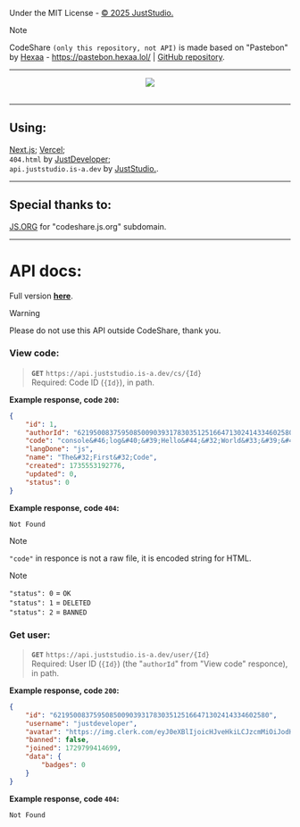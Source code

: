 Under the MIT License - <a href="https://github.com/JustStudio7/CodeShare/blob/main/LICENSE">© 2025 JustStudio.</a><br>
> [!NOTE]
> CodeShare `(only this repository, not API)` is made based on "Pastebon" by [Hexaa](https://github.com/hexaaagon) - https://pastebon.hexaa.lol/ | [GitHub repository](https://github.com/hexaaagon/pastebon).<br>

-------------

<a href="https://codeshare.js.org/">
        <div align="center">
                <picture>
                        <source media="(prefers-color-scheme: dark)" srcset="https://socialify.git.ci/JustStudio7/CodeShare/image?custom_description=https%3A%2F%2Fcodeshare.js.org%2F&description=1&font=Jost&forks=1&issues=1&language=1&logo=https%3A%2F%2Fimg.juststudio.is-a.dev%2Fcs%2Flogo.png&name=1&pattern=Transparent&stargazers=1&theme=Auto">
                        <img src="https://socialify.git.ci/JustStudio7/CodeShare/image?custom_description=https%3A%2F%2Fcodeshare.js.org%2F&description=1&font=Jost&forks=1&issues=1&language=1&logo=https%3A%2F%2Fimg.juststudio.is-a.dev%2Fcs%2Flogo.png&name=1&pattern=Transparent&stargazers=1&theme=Auto">
                </picture>
                <br/>
                <br/>
        </div>
</a>

-------------
## Using:
[Next.js](https://nextjs.org/); [Vercel](https://vercel.com/);<br>
`404.html` by <a href="https://justdeveloper.is-a.dev/">JustDeveloper</a>;<br/>
`api.juststudio.is-a.dev` by <a href="https://juststudio.is-a.dev/" title="JustStudio. - a System Development Studio">JustStudio.</a>.

-------------
## Special thanks to:
<a href="https://js.org/" title="JS.ORG - the JavaScript organization">JS.ORG</a> for "codeshare.js.org" subdomain.

-------------
# API docs:
Full version <a href="https://codeshare.js.org/docs/api-route" title="Docs - API Routes | CodeShare">**here**</a>.

> [!WARNING]
> Please do not use this API outside CodeShare, thank you.

### View code:
> **`GET`** `https://api.juststudio.is-a.dev/cs/{Id}`<br>
> Required: Code ID (`{Id}`), in path.<br>

**Example response, code `200`:**
```json
{
    "id": 1,
    "authorId": "621950083759508500903931783035125166471302414334602580",
    "code": "console&#46;log&#40;&#39;Hello&#44;&#32;World&#33;&#39;&#41;",
    "langDone": "js",
    "name": "The&#32;First&#32;Code",
    "created": 1735553192776,
    "updated": 0,
    "status": 0
}
```
**Example response, code `404`:**
```
Not Found
```
> [!NOTE]
> `"code"` in responce is not a raw file, it is encoded string for HTML.

> [!NOTE]
> `"status": 0` = `OK`<br>
> `"status": 1` = `DELETED`<br>
> `"status": 2` = `BANNED`

### Get user:
> **`GET`** `https://api.juststudio.is-a.dev/user/{Id}`<br>
> Required: User ID (`{Id}`) (the "`authorId`" from "View code" responce), in path.<br>

**Example response, code `200`:**
```json
{
    "id": "621950083759508500903931783035125166471302414334602580",
    "username": "justdeveloper",
    "avatar": "https://img.clerk.com/eyJ0eXBlIjoicHJveHkiLCJzcmMiOiJodHRwczovL2ltYWdlcy5jbGVyay5kZXYvb2F1dGhfZGlzY29yZC9pbWdfMm50amxFZXZ3clhIdXAwUUVPeFlpU3QwWTdwIn0",
    "banned": false,
    "joined": 1729799414699,
    "data": {
        "badges": 0
    }
}
```
**Example response, code `404`:**
```
Not Found
```
